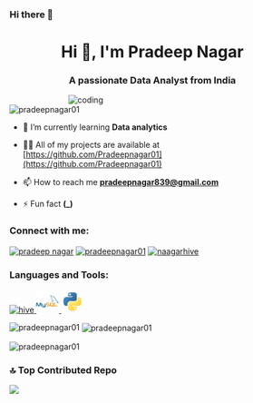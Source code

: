 ### Hi there 👋

<h1 align="center">Hi 👋, I'm Pradeep Nagar</h1> 
<h3 align="center">A passionate Data Analyst from India</h3>

<img align="right" alt="coding" width="400" src="https://user-images.githubusercontent.com/55389276/140866485-8fb1c876-9a8f-4d6a-98dc-08c4981eaf70.gif">

<p align="left"> <img src="https://komarev.com/ghpvc/?username=pradeepnagar01&label=Profile%20views&color=0e75b6&style=flat" alt="pradeepnagar01" /> </p>

- 🌱 I’m currently learning **Data analytics**

- 👨‍💻 All of my projects are available at [https://github.com/Pradeepnagar01](https://github.com/Pradeepnagar01)

- 📫 How to reach me **pradeepnagar839@gmail.com**

- ⚡ Fun fact **(_)**

<h3 align="left">Connect with me:</h3>
<p align="left">
<a href="https://linkedin.com/in/pradeep nagar" target="blank"><img align="center" src="https://raw.githubusercontent.com/rahuldkjain/github-profile-readme-generator/master/src/images/icons/Social/linked-in-alt.svg" alt="pradeep nagar" height="30" width="40" /></a>
<a href="https://instagram.com/pradeepnagar01" target="blank"><img align="center" src="https://raw.githubusercontent.com/rahuldkjain/github-profile-readme-generator/master/src/images/icons/Social/instagram.svg" alt="pradeepnagar01" height="30" width="40" /></a>
<a href="https://www.youtube.com/c/naagarhive" target="blank"><img align="center" src="https://raw.githubusercontent.com/rahuldkjain/github-profile-readme-generator/master/src/images/icons/Social/youtube.svg" alt="naagarhive" height="30" width="40" /></a>
</p>

<h3 align="left">Languages and Tools:</h3>
<p align="left"> <a href="https://hive.apache.org/" target="_blank" rel="noreferrer"> <img src="https://www.vectorlogo.zone/logos/apache_hive/apache_hive-icon.svg" alt="hive" width="40" height="40"/> </a> <a href="https://www.mysql.com/" target="_blank" rel="noreferrer"> <img src="https://raw.githubusercontent.com/devicons/devicon/master/icons/mysql/mysql-original-wordmark.svg" alt="mysql" width="40" height="40"/> </a> <a href="https://www.python.org" target="_blank" rel="noreferrer"> <img src="https://raw.githubusercontent.com/devicons/devicon/master/icons/python/python-original.svg" alt="python" width="40" height="40"/> </a> </p>

<p><img align="left" src="https://github-readme-stats.vercel.app/api/top-langs?username=pradeepnagar01&show_icons=true&locale=en&layout=compact" alt="pradeepnagar01" /></p>

<p>&nbsp;<img align="center" src="https://github-readme-stats.vercel.app/api?username=pradeepnagar01&show_icons=true&locale=en" alt="pradeepnagar01" /></p>

<p><img align="center" src="https://github-readme-streak-stats.herokuapp.com/?user=pradeepnagar01&" alt="pradeepnagar01" /></p>

### 🔝 Top Contributed Repo
![](https://github-contributor-stats.vercel.app/api?username=Pradeepnagar01&limit=5&theme=flat&combine_all_yearly_contributions=true)

